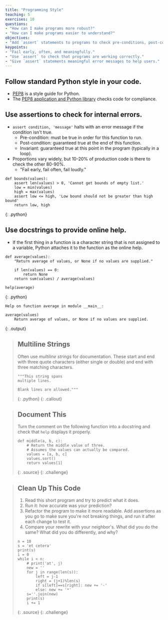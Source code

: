 ```yaml
---
title: "Programming Style"
teaching: 5
exercises: 10
questions:
- "How can I make programs more robust?"
- "How can I make programs easier to understand?"
objectives:
- "Add `assert` statements to programs to check pre-conditions, post-conditions, and invariants."
keypoints:
- "Fail early, often, and meaningfully."
- "Use `assert` to check that programs are working correctly."
- "Give `assert` statements meaningful error messages to help users."
---
```

## Follow standard Python style in your code.

*   [PEP8](https://www.python.org/dev/peps/pep-0008) is a style guide for Python.
*   The [PEP8 application and Python library](https://pypi.python.org/pypi/pep8)
    checks code for compliance.

## Use assertions to check for internal errors.

*   `assert condition, 'message'` halts with an error message if the condition isn't true.
    *   Pre-condition: must be true in order for this function to run.
    *   Post-condition: guaranteed true at the end of this function.
    *   Invariant: guaranteed true at this point in the program (typically in a loop).
*   Proportions vary widely, but 10-20% of production code is there to check the other 80-90%.
    *   "Fail early, fail often, fail loudly."

~~~
def bounds(values):
    assert len(values) > 0, 'Cannot get bounds of empty list.'
    low = min(values)
    high = max(values)
    assert low <= high, 'Low bound should not be greater than high bound'
    return low, high
~~~
{: .python}

## Use docstrings to provide online help.

*   If the first thing in a function is a character string
    that is not assigned to a variable,
    Python attaches it to the function as the online help.

~~~
def average(values):
    "Return average of values, or None if no values are supplied."

    if len(values) == 0:
        return None
    return sum(values) / average(values)

help(average)
~~~
{: .python}
~~~
Help on function average in module __main__:

average(values)
    Return average of values, or None if no values are supplied.
~~~
{: .output}

> ## Multiline Strings
>
> Often use *multiline strings* for documentation.
> These start and end with three quote characters (either single or double)
> and end with three matching characters.
>
> ~~~
> """This string spans
> multiple lines.
>
> Blank lines are allowed."""
> ~~~
> {: .python}
{: .callout}

> ## Document This
>
> Turn the comment on the following function into a docstring
> and check that `help` displays it properly.
>
> ~~~
> def middle(a, b, c):
>     # Return the middle value of three.
>     # Assumes the values can actually be compared.
>     values = [a, b, c]
>     values.sort()
>     return values[1]
> ~~~
> {: .source}
{: .challenge}

> ## Clean Up This Code
>
> 1. Read this short program and try to predict what it does.
> 2. Run it: how accurate was your prediction?
> 3. Refactor the program to make it more readable.
>    Add assertions as you go to make sure you're not breaking things,
>    and run it after each change to test it.
> 4. Compare your rewrite with your neighbor's.
>    What did you do the same?
>    What did you do differently, and why?
>
> ~~~
> n = 10
> s = 'et cetera'
> print(s)
> i = 0
> while i < n:
>     # print('at', j)
>     new = ''
>     for j in range(len(s)):
>         left = j-1
>         right = (j+1)%len(s)
>         if s[left]==s[right]: new += '-'
>         else: new += '*'
>     s=''.join(new)
>     print(s)
>     i += 1
> ~~~
> {: .source}
{: .challenge}
